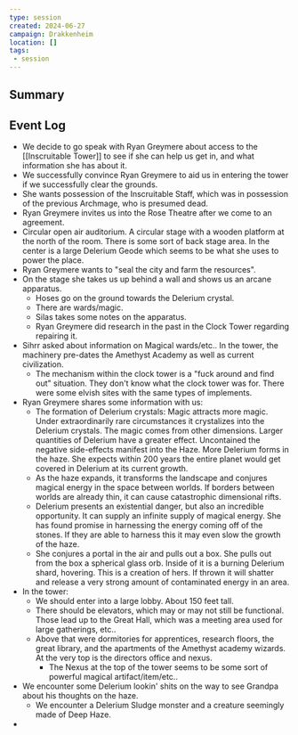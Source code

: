 ```yaml
---
type: session
created: 2024-06-27
campaign: Drakkenheim
location: []
tags:
 - session
---
```



## Summary

## Event Log

- We decide to go speak with Ryan Greymere about access to the [[Inscruitable Tower]] to see if she can help us get in, and what information she has about it.
- We successfully convince Ryan Greymere to aid us in entering the tower if we successfully clear the grounds.
- She wants possession of the Inscruitable Staff, which was in possession of the previous Archmage, who is presumed dead.
- Ryan Greymere invites us into the Rose Theatre after we come to an agreement.
- Circular open air auditorium. A circular stage with a wooden platform at the north of the room. There is some sort of back stage area. In the center is a large Delerium Geode which seems to be what she uses to power the place.
- Ryan Greymere wants to "seal the city and farm the resources".
- On the stage she takes us up behind a wall and shows us an arcane apparatus.
	- Hoses go on the ground towards the Delerium crystal. 
	- There are wards/magic.
	- Silas takes some notes on the apparatus.
	- Ryan Greymere did research in the past in the Clock Tower regarding repairing it.
- Sihrr asked about information on Magical wards/etc.. In the tower, the machinery pre-dates the Amethyst Academy as well as current civilization.
	- The mechanism within the clock tower is a "fuck around and find out" situation. They don't know what the clock tower was for. There were some elvish sites with the same types of implements.
- Ryan Greymere shares some information with us:
	- The formation of Delerium crystals: Magic attracts more magic. Under extraordinarily rare circumstances it crystalizes into the Delerium crystals. The magic comes from other dimensions. Larger quantities of Delerium have a greater effect. Uncontained the negative side-effects manifest into the Haze. More Delerium forms in the haze. She expects within 200 years the entire planet would get covered in Delerium at its current growth.
	- As the haze expands, it transforms the landscape and conjures magical energy in the space between worlds. If borders between worlds are already thin, it can cause catastrophic dimensional rifts.
	- Delerium presents an existential danger, but also an incredible opportunity. It can supply an infinite supply of magical energy. She has found promise in harnessing the energy coming off of the stones. If they are able to harness this it may even slow the growth of the haze.
	- She conjures a portal in the air and pulls out a box. She pulls out from the box a spherical glass orb. Inside of it is a burning Delerium shard, hovering. This is a creation of hers. If thrown it will shatter and release a very strong amount of contaminated energy in an area.
- In the tower:
	- We should enter into a large lobby. About 150 feet tall.
	- There should be elevators, which may or may not still be functional. Those lead up to the Great Hall, which was a meeting area used for large gatherings, etc..
	- Above that were dormitories for apprentices, research floors, the great library, and the apartments of the Amethyst academy wizards. At the very top is the directors office and nexus.
		- The Nexus at the top of the tower seems to be some sort of powerful magical artifact/item/etc..
- We encounter some Delerium lookin' shits on the way to see Grandpa about his thoughts on the haze.
	- We encounter a Delerium Sludge monster and a creature seemingly made of Deep Haze.
- 


